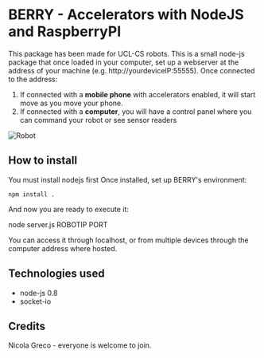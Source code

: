 BERRY - Accelerators with NodeJS and RaspberryPI
===============================================

This package has been made for UCL-CS robots.
This is a small node-js package that once loaded in your computer, set up a webserver at the address of your machine (e.g. http://yourdeviceIP:55555). Once connected to the address:

1. If connected with a **mobile phone** with accelerators enabled, it will start move as you move your phone.
2. If connected with a **computer**, you will have a control panel where you can command your robot or see sensor readers

![Robot](https://raw.github.com/nicolagreco/Node-BERRY-Accelerator/master/machine.gif)


## How to install

You must install nodejs first
Once installed, set up BERRY's environment:

    npm install .

And now you are ready to execute it:

  node server.js ROBOTIP PORT

You can access it through localhost, or from multiple devices through the computer address where hosted.

## Technologies used

- node-js 0.8
- socket-io

## Credits

Nicola Greco - everyone is welcome to join.

